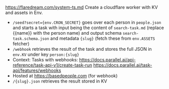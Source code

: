 https://flaredream.com/system-ts.md
Create a cloudflare worker with KV and assets in Env.

- `/seed?secret={env.CRON_SECRET}` goes over each person in `people.json` and starts a task with input being the content of `search-task.md` (replace {{name}} with the person name) and output schema `search-task.schema.json` and metadata `{slug}` (fetch these from `env.ASSETS` fetcher)
- `/webhook` retrieves the result of the task and stores the full JSON in `env.KV` under key `person:{slug}`
- Context: Tasks with webhooks: https://docs.parallel.ai/api-reference/task-api-v1/create-task-run https://docs.parallel.ai/task-api/features/webhooks
- Hosted at https://basedpeople.com (for webhook)
- `/{slug}.json` retrieves the result stored in KV
